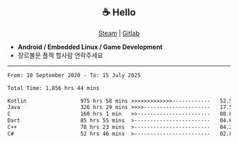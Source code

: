 <h2 align="center"> ☕ Hello </h2>

<p align="center">
  <a href="https://steamcommunity.com/id/Niforances/">Steam</a> |
  <a href="https://gitlab.com/niforances">Gitlab</a>
</p>

 - **Android / Embedded Linux / Game Development**
 - 장르불문 플젝 할사람 연락주세요

------

<!--START_SECTION:waka-->

```txt
From: 10 September 2020 - To: 15 July 2025

Total Time: 1,856 hrs 44 mins

Kotlin                 975 hrs 58 mins >>>>>>>>>>>>>------------   52.56 %
Java                   326 hrs 29 mins >>>>---------------------   17.58 %
C                      160 hrs 1 min   >>-----------------------   08.62 %
Dart                   85 hrs 55 mins  >------------------------   04.63 %
C++                    78 hrs 23 mins  >------------------------   04.22 %
C#                     52 hrs 46 mins  >------------------------   02.84 %
```

<!--END_SECTION:waka-->
